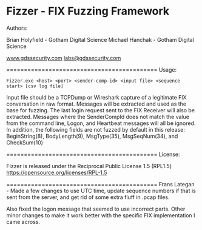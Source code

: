 Fizzer - FIX Fuzzing Framework
===========================================
Authors: 

Brian Holyfield - Gotham Digital Science 
Michael Hanchak - Gotham Digital Science 

www.gdssecurity.com
labs@gdssecurity.com

===========================================
Usage:

    Fizzer.exe <host> <port> <sender-comp-id> <input file> <sequence start> [csv log file]

Input file should be a TCPDump or Wireshark capture of a legitimate FIX conversation in raw format.  Messages will be extracted and used as the base for fuzzing.  The last login request sent to the FIX Receiver will also be extracted.  Messages where the SenderCompId does not match the value from the command line, Logon, and Heartbeat messages will all be ignored.  In addition, the following fields are not fuzzed by default in this release: BeginString(8), BodyLength(9), MsgType(35), MsgSeqNum(34), and CheckSum(10)   

===========================================
License:
 
Fizzer is released under the Reciprocal Public License 1.5 (RPL1.5)
https://opensource.org/licenses/RPL-1.5

===========================================
Frans Lategan - Made a few changes to use UTC time, update sequence numbers if that is sent from the server, and get rid of some extra fluff in .pcap files.

Also fixed the logon message that seemed to use incorrect parts.
Other minor changes to make it work better with the specific FIX implementation I came across.
